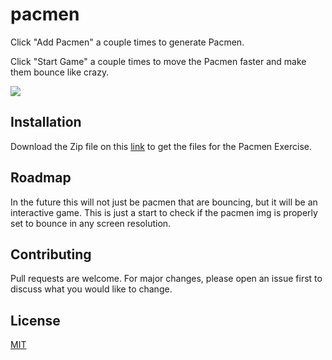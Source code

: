 # pacmen

Click "Add Pacmen" a couple times to generate Pacmen.

Click "Start Game" a couple times to move the Pacmen faster and make them bounce like crazy.

<img src="https://media.giphy.com/media/3egzlAxjVk5nGCW6Y8/giphy.gif">

## Installation

Download the Zip file on this [link](https://github.com/jobdecrypt/Pacmen-Exercise/archive/refs/heads/main.zip) to get the files for the Pacmen Exercise.

## Roadmap

In the future this will not just be pacmen that are bouncing, but it will be an interactive game. This is just a start to check if the pacmen img is properly set to bounce in any screen resolution.

## Contributing

Pull requests are welcome. For major changes, please open an issue first to discuss what you would like to change.

## License

[MIT](./LICENSE)

